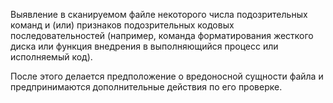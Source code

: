 Выявление в сканируемом файле некоторого числа подозрительных команд и (или) признаков подозрительных кодовых последовательностей (например, команда форматирования жесткого диска или функция внедрения в выполняющийся процесс или исполняемый код).

После этого делается предположение о вредоносной сущности файла и предпринимаются дополнительные действия по его проверке.